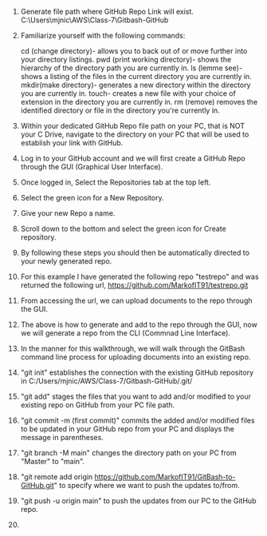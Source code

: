 1. Generate file path where GitHub Repo Link will exist.
   C:\\Users\\mjnic\\AWS\\Class-7\\Gitbash-GitHub
2. Familiarize yourself with the following commands:

   cd (change directory)- allows you to back out of or move further into your directory listings.
   pwd (print working directory)- shows the hierarchy of the directory path you are currently in.
   ls (lemme see)- shows a listing of the files in the current directory you are currently in.
   mkdir(make directory)- generates a new directory within the directory you are currently in.
   touch- creates a new file with your choice of extension in the directory you are currently in.
   rm (remove) removes the identified directory or file in the directory you're currently in.
   
3. Within your dedicated GitHub Repo file path on your PC, that is NOT your C Drive, navigate to the directory on your PC that will be used to establish your link with GitHub.
4. Log in to your GitHub account and we will first create a GitHub Repo through the GUI (Graphical User Interface).
5. Once logged in, Select the Repositories tab at the top left.
6. Select the green icon for a New Repository.
7. Give your new Repo a name.
8. Scroll down to the bottom and select the green icon for Create repository.
9. By following these steps you should then be automatically directed to your newly generated repo.
10. For this example I have generated the following repo "testrepo" and was returned the following url, https://github.com/MarkofIT91/testrepo.git
11. From accessing the url, we can upload documents to the repo through the GUI.
12. The above is how to generate and add to the repo through the GUI, now we will generate a repo from the CLI (Commnad Line Interface).
13. In the manner for this walkthrough, we will walk through the GitBash command line process for uploading documents into an existing repo.
14. "git init" establishes the connection with the existing GitHub repository in C:/Users/mjnic/AWS/Class-7/Gitbash-GitHub/.git/
15. "git add" stages the files that you want to add and/or modified to your existing repo on GitHub from your PC file path.
16. "git commit -m (first commit)" commits the added and/or modified files to be updated in your GitHub repo from your PC and displays the message in parentheses.
17. "git branch -M main" changes the directory path on your PC from "Master" to "main".
18. "git remote add origin https://github.com/MarkofIT91/GitBash-to-GitHub.git" to specify where we want to push the updates to/from.
19. "git push -u origin main" to push the updates from our PC to the GitHub repo.
20. 

